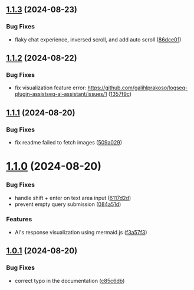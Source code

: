 ## [1.1.3](https://github.com/galihlprakoso/logseq-plugin-assistseq-ai-assistant/compare/v1.1.2...v1.1.3) (2024-08-23)


### Bug Fixes

* flaky chat experience, inversed scroll, and add auto scroll ([86dce01](https://github.com/galihlprakoso/logseq-plugin-assistseq-ai-assistant/commit/86dce01d3d6068a3e8b70f90c4b030a9f79d17aa))

## [1.1.2](https://github.com/galihlprakoso/logseq-plugin-assistseq-ai-assistant/compare/v1.1.1...v1.1.2) (2024-08-22)


### Bug Fixes

* fix visualization feature error: https://github.com/galihlprakoso/logseq-plugin-assistseq-ai-assistant/issues/1 ([1357f9c](https://github.com/galihlprakoso/logseq-plugin-assistseq-ai-assistant/commit/1357f9c00e9a545df003e4cee5efc32c22e49f8a))

## [1.1.1](https://github.com/galihlprakoso/logseq-plugin-assistseq-ai-assistant/compare/v1.1.0...v1.1.1) (2024-08-20)


### Bug Fixes

* fix readme failed to fetch images ([509a029](https://github.com/galihlprakoso/logseq-plugin-assistseq-ai-assistant/commit/509a02951bba4ac724081f5eed616fb186be9c9c))

# [1.1.0](https://github.com/galihlprakoso/logseq-plugin-assistseq-ai-assistant/compare/v1.0.1...v1.1.0) (2024-08-20)


### Bug Fixes

* handle shift + enter on text area input ([6117d2d](https://github.com/galihlprakoso/logseq-plugin-assistseq-ai-assistant/commit/6117d2d2c3f63960d0afdab05df8f46f7bee70e4))
* prevent empty query submission ([084a51d](https://github.com/galihlprakoso/logseq-plugin-assistseq-ai-assistant/commit/084a51d0aa01552368b50d075b768ba321a7b3d7))


### Features

* AI's response visualization using mermaid.js ([f3a57f3](https://github.com/galihlprakoso/logseq-plugin-assistseq-ai-assistant/commit/f3a57f3d60cb1b326496f8a6ff6dd930d4d5796f))

## [1.0.1](https://github.com/galihlprakoso/logseq-plugin-assistseq-ai-assistant/compare/v1.0.0...v1.0.1) (2024-08-20)


### Bug Fixes

* correct typo in the documentation ([c85c6db](https://github.com/galihlprakoso/logseq-plugin-assistseq-ai-assistant/commit/c85c6dbb3abb7ebe5462e95f2f68a46ce0552ff1))
